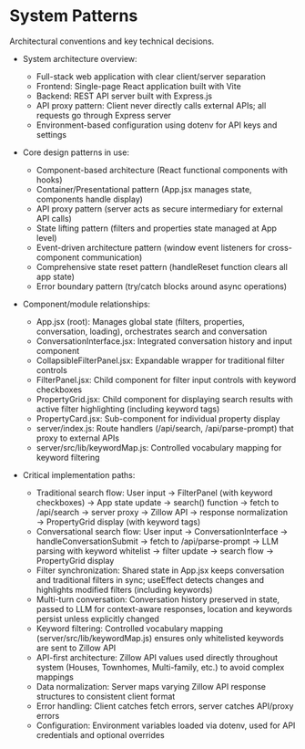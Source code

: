 # System Patterns
Architectural conventions and key technical decisions.

- System architecture overview:
  - Full-stack web application with clear client/server separation
  - Frontend: Single-page React application built with Vite
  - Backend: REST API server built with Express.js
  - API proxy pattern: Client never directly calls external APIs; all requests go through Express server
  - Environment-based configuration using dotenv for API keys and settings

- Core design patterns in use:
  - Component-based architecture (React functional components with hooks)
  - Container/Presentational pattern (App.jsx manages state, components handle display)
  - API proxy pattern (server acts as secure intermediary for external API calls)
  - State lifting pattern (filters and properties state managed at App level)
  - Event-driven architecture pattern (window event listeners for cross-component communication)
  - Comprehensive state reset pattern (handleReset function clears all app state)
  - Error boundary pattern (try/catch blocks around async operations)

- Component/module relationships:
  - App.jsx (root): Manages global state (filters, properties, conversation, loading), orchestrates search and conversation
  - ConversationInterface.jsx: Integrated conversation history and input component
  - CollapsibleFilterPanel.jsx: Expandable wrapper for traditional filter controls
  - FilterPanel.jsx: Child component for filter input controls with keyword checkboxes
  - PropertyGrid.jsx: Child component for displaying search results with active filter highlighting (including keyword tags)
  - PropertyCard.jsx: Sub-component for individual property display
  - server/index.js: Route handlers (/api/search, /api/parse-prompt) that proxy to external APIs
  - server/src/lib/keywordMap.js: Controlled vocabulary mapping for keyword filtering

- Critical implementation paths:
  - Traditional search flow: User input → FilterPanel (with keyword checkboxes) → App state update → search() function → fetch to /api/search → server proxy → Zillow API → response normalization → PropertyGrid display (with keyword tags)
  - Conversational search flow: User input → ConversationInterface → handleConversationSubmit → fetch to /api/parse-prompt → LLM parsing with keyword whitelist → filter update → search flow → PropertyGrid display
  - Filter synchronization: Shared state in App.jsx keeps conversation and traditional filters in sync; useEffect detects changes and highlights modified filters (including keywords)
  - Multi-turn conversation: Conversation history preserved in state, passed to LLM for context-aware responses, location and keywords persist unless explicitly changed
  - Keyword filtering: Controlled vocabulary mapping (server/src/lib/keywordMap.js) ensures only whitelisted keywords are sent to Zillow API
  - API-first architecture: Zillow API values used directly throughout system (Houses, Townhomes, Multi-family, etc.) to avoid complex mappings
  - Data normalization: Server maps varying Zillow API response structures to consistent client format
  - Error handling: Client catches fetch errors, server catches API/proxy errors
  - Configuration: Environment variables loaded via dotenv, used for API credentials and optional overrides
